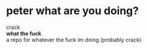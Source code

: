 # peter what are you doing?
crack
<br  />
**what the fuck**
<br  />
a repo for whatever the fuck im doing (probably crack)
